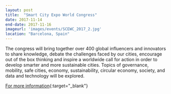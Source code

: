 ```yaml
---
layout: post
title:  "Smart City Expo World Congress"
date: 2017-11-14 
end-date: 2017-11-16
imageurl: 'images/events/SCEWC_2017_2.jpg'
location: "Barcelona, Spain"
---
```

The congress will bring together over 400 global influencers and innovators to share knowledge, debate the challenges faced by our cities, encourage out of the box thinking and inspire a worldwide call for action in order to develop smarter and more sustainable cities. Topics of governance, mobility, safe cities, economy, sustainability, circular economy, society, and data and technology will be explored.

[For more information](http://www.smartcityexpo.com/en/){:target="_blank"}
